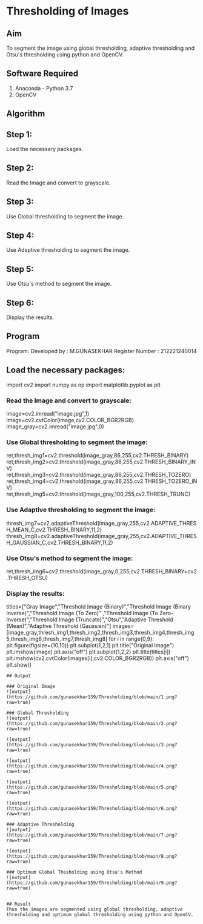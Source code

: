 # Thresholding of Images
## Aim
To segment the image using global thresholding, adaptive thresholding and Otsu's thresholding using python and OpenCV.

## Software Required
1. Anaconda - Python 3.7
2. OpenCV

## Algorithm

## Step 1:
Load the necessary packages.

## Step 2:
Read the Image and convert to grayscale.

## Step 3:
Use Global thresholding to segment the image.

## Step 4:
Use Adaptive thresholding to segment the image.

## Step 5:
Use Otsu's method to segment the image.

## Step 6:
Display the results.



## Program
Program:
Developed by : M.GUNASEKHAR
Register Number : 212221240014
## Load the necessary packages:

import cv2
import numpy as np
import matplotlib.pyplot as plt

### Read the Image and convert to grayscale:

image=cv2.imread("image.jpg",1)
image=cv2.cvtColor(image,cv2.COLOR_BGR2RGB)
image_gray=cv2.imread("image.jpg",0)

### Use Global thresholding to segment the image:

ret,thresh_img1=cv2.threshold(image_gray,86,255,cv2.THRESH_BINARY)
ret,thresh_img2=cv2.threshold(image_gray,86,255,cv2.THRESH_BINARY_INV)
ret,thresh_img3=cv2.threshold(image_gray,86,255,cv2.THRESH_TOZERO)
ret,thresh_img4=cv2.threshold(image_gray,86,255,cv2.THRESH_TOZERO_INV)
ret,thresh_img5=cv2.threshold(image_gray,100,255,cv2.THRESH_TRUNC)

### Use Adaptive thresholding to segment the image:

thresh_img7=cv2.adaptiveThreshold(image_gray,255,cv2.ADAPTIVE_THRESH_MEAN_C,cv2.THRESH_BINARY,11,2)
thresh_img8=cv2.adaptiveThreshold(image_gray,255,cv2.ADAPTIVE_THRESH_GAUSSIAN_C,cv2.THRESH_BINARY,11,2)

### Use Otsu's method to segment the image:

ret,thresh_img6=cv2.threshold(image_gray,0,255,cv2.THRESH_BINARY+cv2.THRESH_OTSU)
### Display the results:

titles=["Gray Image","Threshold Image (Binary)","Threshold Image (Binary Inverse)","Threshold Image (To Zero)"
       ,"Threshold Image (To Zero-Inverse)","Threshold Image (Truncate)","Otsu","Adaptive Threshold (Mean)","Adaptive Threshold (Gaussian)"]
images=[image_gray,thresh_img1,thresh_img2,thresh_img3,thresh_img4,thresh_img5,thresh_img6,thresh_img7,thresh_img8]
for i in range(0,9):
    plt.figure(figsize=(10,10))
    plt.subplot(1,2,1)
    plt.title("Original Image")
    plt.imshow(image)
    plt.axis("off")
    plt.subplot(1,2,2)
    plt.title(titles[i])
    plt.imshow(cv2.cvtColor(images[i],cv2.COLOR_BGR2RGB))
    plt.axis("off")
    plt.show()

```
## Output

### Original Image
![output](https://github.com/gunasekhar159/Thresholding/blob/main/1.png?raw=true)

### Global Thresholding
![output](https://github.com/gunasekhar159/Thresholding/blob/main/2.png?raw=true)

![output](https://github.com/gunasekhar159/Thresholding/blob/main/3.png?raw=true)

![output](https://github.com/gunasekhar159/Thresholding/blob/main/4.png?raw=true)

![output](https://github.com/gunasekhar159/Thresholding/blob/main/5.png?raw=true)

![output](https://github.com/gunasekhar159/Thresholding/blob/main/6.png?raw=true)

### Adaptive Thresholding
![output](https://github.com/gunasekhar159/Thresholding/blob/main/7.png?raw=true)

![output](https://github.com/gunasekhar159/Thresholding/blob/main/8.png?raw=true)

### Optimum Global Thesholding using Otsu's Method
![output](https://github.com/gunasekhar159/Thresholding/blob/main/9.png?raw=true)


## Result
Thus the images are segmented using global thresholding, adaptive thresholding and optimum global thresholding using python and OpenCV.

